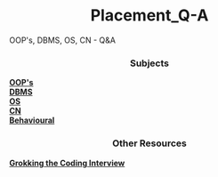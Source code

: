 <h1 align="center">Placement_Q-A</h1>
OOP's, DBMS, OS, CN - Q&amp;A

<h3 align="center">Subjects</h3>
<p>
  <a href="OOPs.md"><b>OOP's</b></a>
  <br />
  <a href="DBMS.md"><b>DBMS</b></a>
  <br />
  <a href="OS.md"><b>OS</b></a>
  <br />
  <a href="CN.md"><b>CN</b></a>
  <br />
  <a href="Behavioural.md"><b>Behavioural</b></a>
</p>

<h3 align="center">Other Resources</h3>
<p>
  <a href="https://github.com/tssovi/grokking-the-object-oriented-design-interview"><b>Grokking the Coding Interview</b></a>
</p>
